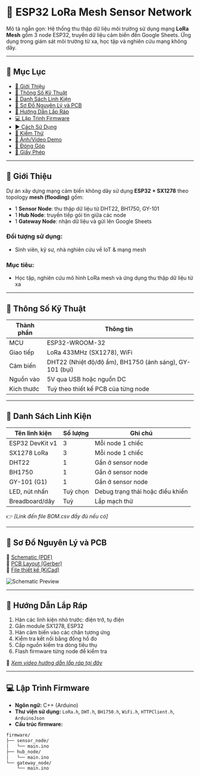 # 🔌 ESP32 LoRa Mesh Sensor Network

Mô tả ngắn gọn: Hệ thống thu thập dữ liệu môi trường sử dụng mạng **LoRa Mesh** gồm 3 node ESP32, truyền dữ liệu cảm biến đến Google Sheets. Ứng dụng trong giám sát môi trường từ xa, học tập và nghiên cứu mạng không dây.

---

## 📑 Mục Lục

- [👋 Giới Thiệu](#-giới-thiệu)  
- [📐 Thông Số Kỹ Thuật](#-thông-số-kỹ-thuật)  
- [🧰 Danh Sách Linh Kiện](#-danh-sách-linh-kiện)  
- [🔧 Sơ Đồ Nguyên Lý và PCB](#-sơ-đồ-nguyên-lý-và-pcb)  
- [🔩 Hướng Dẫn Lắp Ráp](#-hướng-dẫn-lắp-ráp)  
- [💻 Lập Trình Firmware](#-lập-trình-firmware)  
- [▶️ Cách Sử Dụng](#️-cách-sử-dụng)  
- [🧪 Kiểm Thử](#-kiểm-thử)  
- [🎥 Ảnh/Video Demo](#-ảnhvideo-demo)  
- [🤝 Đóng Góp](#-đóng-góp)  
- [📜 Giấy Phép](#-giấy-phép)

---

## 👋 Giới Thiệu

Dự án xây dựng mạng cảm biến không dây sử dụng **ESP32 + SX1278** theo topology **mesh (flooding)** gồm:

- 1 **Sensor Node**: thu thập dữ liệu từ DHT22, BH1750, GY-101
- 1 **Hub Node**: truyền tiếp gói tin giữa các node
- 1 **Gateway Node**: nhận dữ liệu và gửi lên Google Sheets

### Đối tượng sử dụng:
- Sinh viên, kỹ sư, nhà nghiên cứu về IoT & mạng mesh

### Mục tiêu:
- Học tập, nghiên cứu mô hình LoRa mesh và ứng dụng thu thập dữ liệu từ xa

---

## 📐 Thông Số Kỹ Thuật

| Thành phần | Thông tin |
|------------|-----------|
| MCU        | ESP32-WROOM-32 |
| Giao tiếp  | LoRa 433MHz (SX1278), WiFi |
| Cảm biến   | DHT22 (Nhiệt độ/độ ẩm), BH1750 (ánh sáng), GY-101 (bụi) |
| Nguồn vào  | 5V qua USB hoặc nguồn DC |
| Kích thước | Tuỳ theo thiết kế PCB của từng node |

---

## 🧰 Danh Sách Linh Kiện

| Tên linh kiện    | Số lượng | Ghi chú                        |
|------------------|----------|--------------------------------|
| ESP32 DevKit v1  | 3        | Mỗi node 1 chiếc               |
| SX1278 LoRa      | 3        | Mỗi node 1 chiếc               |
| DHT22            | 1        | Gắn ở sensor node              |
| BH1750           | 1        | Gắn ở sensor node              |
| GY-101 (G1)      | 1        | Gắn ở sensor node              |
| LED, nút nhấn    | Tuỳ chọn | Debug trạng thái hoặc điều khiển |
| Breadboard/dây   | Tuỳ      | Lắp mạch thử                   |

👉 *[Link đến file BOM.csv đầy đủ nếu có]*

---

## 🔧 Sơ Đồ Nguyên Lý và PCB

📎 [Schematic (PDF)](link_tới_file.pdf)  
📎 [PCB Layout (Gerber)](link_tới_gerber.zip)  
📎 [File thiết kế (KiCad)](link_tới_file_kicad.zip)

![Schematic Preview](docs/schematic_preview.png)

---

## 🔩 Hướng Dẫn Lắp Ráp

1. Hàn các linh kiện nhỏ trước: điện trở, tụ điện
2. Gắn module SX1278, ESP32
3. Hàn cảm biến vào các chân tương ứng
4. Kiểm tra kết nối bằng đồng hồ đo
5. Cấp nguồn kiểm tra dòng tiêu thụ
6. Flash firmware từng node để kiểm tra

📎 *[Xem video hướng dẫn lắp ráp tại đây](link_tới_video)*

---

## 💻 Lập Trình Firmware

- **Ngôn ngữ:** C++ (Arduino)
- **Thư viện sử dụng:** `LoRa.h`, `DHT.h`, `BH1750.h`, `WiFi.h`, `HTTPClient.h`, `ArduinoJson`
- **Cấu trúc firmware:**

```bash
firmware/
├── sensor_node/
│   └── main.ino
├── hub_node/
│   └── main.ino
└── gateway_node/
    └── main.ino
